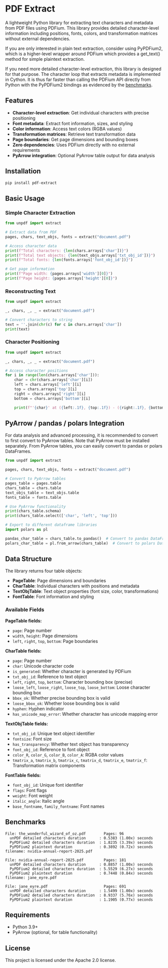 # PDF Extract

A lightweight Python library for extracting text characters and metadata from PDF files using PDFium.
This library provides detailed character-level information including positions, fonts, colors, and transformation 
matrices without external dependencies.

If you are only interested in plain text extraction, consider using PyPDFium2, which is a higher-level wrapper around 
PDFium which provides a get_text() method for simple plaintext extraction.

If you need more detailed character-level extraction, this library is designed for that purpose. The character loop that
extracts metadata is implemented in Cython. It is thus far faster than calling the PDFium API directly from Python with
the PyPDFium2 bindings as evidenced by the [benchmarks](#benchmarks).

## Features

- **Character-level extraction**: Get individual characters with precise positioning
- **Font metadata**: Extract font information, sizes, and styling
- **Color information**: Access text colors (RGBA values)
- **Transformation matrices**: Retrieve text transformation data
- **Page boundaries**: Get page dimensions and bounding boxes
- **Zero dependencies**: Uses PDFium directly with no external requirements
- **PyArrow integration**: Optional PyArrow table output for data analysis

## Installation

```bash
pip install pdf-extract
```

## Basic Usage

### Simple Character Extraction

```python
from unpdf import extract

# Extract data from PDF
pages, chars, text_objs, fonts = extract("document.pdf")

# Access character data
print(f"Total characters: {len(chars.arrays['char'])}")
print(f"Total text objects: {len(text_objs.arrays['txt_obj_id'])}")
print(f"Total fonts: {len(fonts.arrays['font_obj_id'])}")

# Get page information
print(f"Page width: {pages.arrays['width'][0]}")
print(f"Page height: {pages.arrays['height'][0]}")
```

### Reconstructing Text

```python
from unpdf import extract

_, chars, _, _ = extract("document.pdf")

# Convert characters to string
text = ''.join(chr(c) for c in chars.arrays['char'])
print(text)
```

### Character Positioning

```python
from unpdf import extract

_, chars, _, _ = extract("document.pdf")

# Access character positions
for i in range(len(chars.arrays['char'])):
    char = chr(chars.arrays['char'][i])
    left = chars.arrays['left'][i]
    top = chars.arrays['top'][i]
    right = chars.arrays['right'][i]
    bottom = chars.arrays['bottom'][i]

    print(f"'{char}' at ({left:.1f}, {top:.1f}) - ({right:.1f}, {bottom:.1f})")
```

## PyArrow / pandas / polars Integration

For data analysis and advanced processing, it is recommended to convert to first convert to PyArrow tables. 
Note that PyArrow must be installed separately. From PyArrow tables, you can easily convert to pandas or polars DataFrames.

```python
from unpdf import extract

pages, chars, text_objs, fonts = extract("document.pdf")

# Convert to PyArrow tables
pages_table = pages.table
chars_table = chars.table
text_objs_table = text_objs.table
fonts_table = fonts.table

# Use PyArrow functionality
print(chars_table.schema)
print(chars_table.select(['char', 'left', 'top']))

# Export to different dataframe libraries
import polars as pl

pandas_char_table = chars_table.to_pandas()  # Convert to pandas DataFrame
polars_char_table = pl.from_arrow(chars_table)  # Convert to polars DataFrame
```

## Data Structure

The library returns four table objects:

- **PageTable**: Page dimensions and boundaries
- **CharTable**: Individual characters with positions and metadata
- **TextObjTable**: Text object properties (font size, color, transformations)
- **FontTable**: Font information and styling

### Available Fields

**PageTable fields:**
- `page`: Page number
- `width`, `height`: Page dimensions
- `left`, `right`, `top`, `bottom`: Page boundaries

**CharTable fields:**
- `page`: Page number
- `char`: Unicode character code
- `is_generated`: Whether character is generated by PDFium
- `txt_obj_id`: Reference to text object
- `left`, `right`, `top`, `bottom`: Character bounding box (precise)
- `loose_left`, `loose_right`, `loose_top`, `loose_bottom`: Loose character bounding box
- `bbox_ok`: Whether precise bounding box is valid
- `loose_bbox_ok`: Whether loose bounding box is valid
- `hyphen`: Hyphen indicator
- `has_unicode_map_error`: Whether character has unicode mapping error

**TextObjTable fields:**
- `txt_obj_id`: Unique text object identifier
- `fontsize`: Font size
- `has_transparency`: Whether text object has transparency
- `font_obj_id`: Reference to font object
- `color_R`, `color_G`, `color_B`, `color_A`: RGBA color values
- `tmatrix_a`, `tmatrix_b`, `tmatrix_c`, `tmatrix_d`, `tmatrix_e`, `tmatrix_f`: Transformation matrix components

**FontTable fields:**
- `font_obj_id`: Unique font identifier
- `flags`: Font flags
- `weight`: Font weight
- `italic_angle`: Italic angle
- `base_fontname`, `family_fontname`: Font names

## Benchmarks
```
File: the_wonderful_wizard_of_oz.pdf        Pages: 96
  unPDF detailed characters duration      : 0.5383 (1.00x) seconds
  PyPDFium2 detailed characters duration  : 1.8235 (3.39x) seconds
  PyPDFium2 plaintext duration            : 0.3892 (0.72x) seconds
filename: nvidia-annual-report-2025.pdf

File: nvidia-annual-report-2025.pdf         Pages: 181
  unPDF detailed characters duration      : 0.8857 (1.00x) seconds
  PyPDFium2 detailed characters duration  : 5.5529 (6.27x) seconds
  PyPDFium2 plaintext duration            : 0.7448 (0.84x) seconds
filename: jane_eyre.pdf

File: jane_eyre.pdf                         Pages: 691
  unPDF detailed characters duration      : 1.5499 (1.00x) seconds
  PyPDFium2 detailed characters duration  : 8.9337 (5.76x) seconds
  PyPDFium2 plaintext duration            : 1.1905 (0.77x) seconds
```

## Requirements

- Python 3.9+
- PyArrow (optional, for table functionality)

## License

This project is licensed under the Apache 2.0 license.